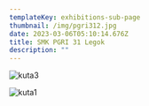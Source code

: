 ```yaml
---
templateKey: exhibitions-sub-page
thumbnail: /img/pgri312.jpg
date: 2023-03-06T05:10:14.676Z
title: SMK PGRI 31 Legok
description: ""
---
```

![kuta3](/img/pgri313.jpg)

![kuta1](/img/pgri311.jpg)

